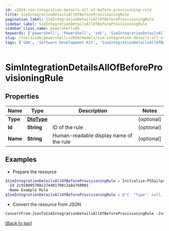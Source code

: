 ```yaml
---
id: v2024-sim-integration-details-all-of-before-provisioning-rule
title: SimIntegrationDetailsAllOfBeforeProvisioningRule
pagination_label: SimIntegrationDetailsAllOfBeforeProvisioningRule
sidebar_label: SimIntegrationDetailsAllOfBeforeProvisioningRule
sidebar_class_name: powershellsdk
keywords: ['powershell', 'PowerShell', 'sdk', 'SimIntegrationDetailsAllOfBeforeProvisioningRule', 'V2024SimIntegrationDetailsAllOfBeforeProvisioningRule'] 
slug: /tools/sdk/powershell/v2024/models/sim-integration-details-all-of-before-provisioning-rule
tags: ['SDK', 'Software Development Kit', 'SimIntegrationDetailsAllOfBeforeProvisioningRule', 'V2024SimIntegrationDetailsAllOfBeforeProvisioningRule']
---
```



# SimIntegrationDetailsAllOfBeforeProvisioningRule

## Properties

Name | Type | Description | Notes
------------ | ------------- | ------------- | -------------
**Type** | [**DtoType**](dto-type) |  | [optional] 
**Id** | **String** | ID of the rule | [optional] 
**Name** | **String** | Human-readable display name of the rule | [optional] 

## Examples

- Prepare the resource
```powershell
$SimIntegrationDetailsAllOfBeforeProvisioningRule = Initialize-PSSailpoint.V2024SimIntegrationDetailsAllOfBeforeProvisioningRule  -Type null `
 -Id 2c918085708c274401708c2a8a760001 `
 -Name Example Rule
$SimIntegrationDetailsAllOfBeforeProvisioningRule = @"{  "Type": null, "Id": "2c918085708c274401708c2a8a760001", "Name": "Example Rule" }"@
```

- Convert the resource from JSON
```powershell
ConvertFrom-JsonToSimIntegrationDetailsAllOfBeforeProvisioningRule -Json $SimIntegrationDetailsAllOfBeforeProvisioningRule
```


[[Back to top]](#) 

